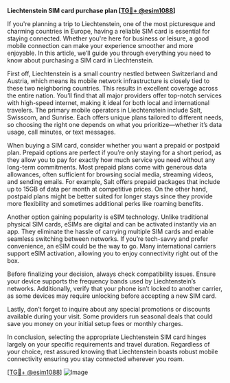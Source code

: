 **Liechtenstein SIM card purchase plan [[TG💪+ @esim1088](https://t.me/s/esim1088)]**

If you're planning a trip to Liechtenstein, one of the most picturesque and charming countries in Europe, having a reliable SIM card is essential for staying connected. Whether you're here for business or leisure, a good mobile connection can make your experience smoother and more enjoyable. In this article, we’ll guide you through everything you need to know about purchasing a SIM card in Liechtenstein.

First off, Liechtenstein is a small country nestled between Switzerland and Austria, which means its mobile network infrastructure is closely tied to these two neighboring countries. This results in excellent coverage across the entire nation. You’ll find that all major providers offer top-notch services with high-speed internet, making it ideal for both local and international travelers. The primary mobile operators in Liechtenstein include Salt, Swisscom, and Sunrise. Each offers unique plans tailored to different needs, so choosing the right one depends on what you prioritize—whether it’s data usage, call minutes, or text messages.

When buying a SIM card, consider whether you want a prepaid or postpaid plan. Prepaid options are perfect if you’re only staying for a short period, as they allow you to pay for exactly how much service you need without any long-term commitments. Most prepaid plans come with generous data allowances, often sufficient for browsing social media, streaming videos, and sending emails. For example, Salt offers prepaid packages that include up to 15GB of data per month at competitive prices. On the other hand, postpaid plans might be better suited for longer stays since they provide more flexibility and sometimes additional perks like roaming benefits.

Another option gaining popularity is eSIM technology. Unlike traditional physical SIM cards, eSIMs are digital and can be activated instantly via an app. They eliminate the hassle of carrying multiple SIM cards and enable seamless switching between networks. If you’re tech-savvy and prefer convenience, an eSIM could be the way to go. Many international carriers support eSIM activation, allowing you to enjoy connectivity right out of the box.

Before finalizing your decision, always check compatibility issues. Ensure your device supports the frequency bands used by Liechtenstein’s networks. Additionally, verify that your phone isn’t locked to another carrier, as some devices may require unlocking before accepting a new SIM card.

Lastly, don’t forget to inquire about any special promotions or discounts available during your visit. Some providers run seasonal deals that could save you money on your initial setup fees or monthly charges.

In conclusion, selecting the appropriate Liechtenstein SIM card hinges largely on your specific requirements and travel duration. Regardless of your choice, rest assured knowing that Liechtenstein boasts robust mobile connectivity ensuring you stay connected wherever you roam. 

[[TG💪+ @esim1088](https://t.me/s/esim1088)] ![Image](https://i.postimg.cc/Y0z9fWf4/image.png)